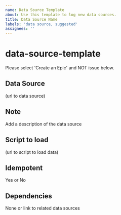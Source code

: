 ```yaml
---
name: Data Source Template
about: Use this template to log new data sources.
title: Data Source Name
labels: 'data source, suggested'
assignees: ''
---
```


# data-source-template

Please select 'Create an Epic' and NOT issue below.

## Data Source

\(url to data source\)

## Note

Add a description of the data source

## Script to load

\(url to script to load data\)

## Idempotent

Yes or No

## Dependencies

None or link to related data sources

